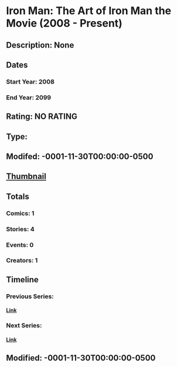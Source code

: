 # Iron Man: The Art of Iron Man the Movie (2008 - Present)
## Description: None
## Dates
### Start Year: 2008
### End Year: 2099
## Rating: NO RATING
## Type: 
## Modifed: -0001-11-30T00:00:00-0500
## [Thumbnail](http://i.annihil.us/u/prod/marvel/i/mg/5/10/4bacadbe2e5f8.jpg)
## Totals
### Comics: 1
### Stories: 4
### Events: 0
### Creators: 1
## Timeline
### Previous Series: 
#### [Link]()
### Next Series: 
#### [Link]()
## Modified: -0001-11-30T00:00:00-0500